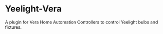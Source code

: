 # Yeelight-Vera
A plugin for Vera Home Automation Controllers to control Yeelight bulbs and fixtures.
